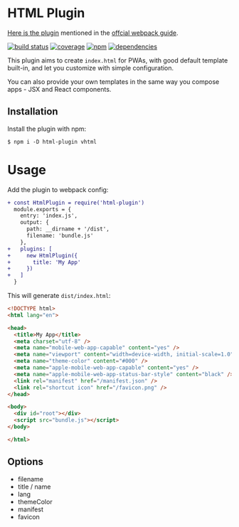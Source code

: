 # HTML Plugin

[Here is the plugin](//github.com/jantimon/html-webpack-plugin) mentioned in the [offcial webpack guide](//webpack.js.org/guides/output-management/#setting-up-htmlwebpackplugin).

[![build status](https://travis-ci.org/dk00/html-plugin.svg)](//travis-ci.org/dk00/html-plugin)
[![coverage](https://codecov.io/gh/dk00/html-plugin/branch/master/graph/badge.svg)](//codecov.io/gh/dk00/html-plugin)
[![npm](https://img.shields.io/npm/v/html-plugin.svg)](//npm.im/html-plugin)
[![dependencies](https://david-dm.org/dk00/html-plugin/status.svg)](//david-dm.org/dk00/html-plugin)

This plugin aims to create `index.html` for PWAs, with good default template built-in, and let you customize with simple configuration.

You can also provide your own templates in the same way you compose apps - JSX and React components.

## Installation

Install the plugin with npm:

`$ npm i -D html-plugin vhtml`

# Usage

Add the plugin to webpack config:

```diff
+ const HtmlPlugin = require('html-plugin')
  module.exports = {
    entry: 'index.js',
    output: {
      path: __dirname + '/dist',
      filename: 'bundle.js'
    },
+   plugins: [
+     new HtmlPlugin({
+       title: 'My App'
+     })
+   ]
  }
```

This will generate `dist/index.html`:

```html
<!DOCTYPE html>
<html lang="en">

<head>
  <title>My App</title>
  <meta charset="utf-8" />
  <meta name="mobile-web-app-capable" content="yes" />
  <meta name="viewport" content="width=device-width, initial-scale=1.0" />
  <meta name="theme-color" content="#000" />
  <meta name="apple-mobile-web-app-capable" content="yes" />
  <meta name="apple-mobile-web-app-status-bar-style" content="black" />
  <link rel="manifest" href="/manifest.json" />
  <link rel="shortcut icon" href="/favicon.png" />
</head>

<body>
  <div id="root"></div>
  <script src="bundle.js"></script>
</body>

</html>
```

## Options

- filename
- title / name
- lang
- themeColor
- manifest
- favicon
